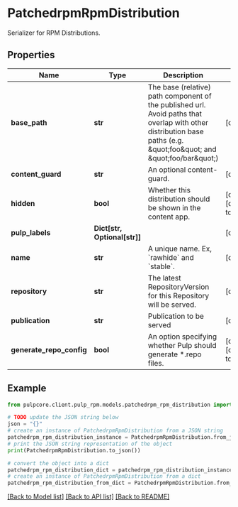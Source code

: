 # PatchedrpmRpmDistribution

Serializer for RPM Distributions.

## Properties

Name | Type | Description | Notes
------------ | ------------- | ------------- | -------------
**base_path** | **str** | The base (relative) path component of the published url. Avoid paths that                     overlap with other distribution base paths (e.g. \&quot;foo\&quot; and \&quot;foo/bar\&quot;) | [optional] 
**content_guard** | **str** | An optional content-guard. | [optional] 
**hidden** | **bool** | Whether this distribution should be shown in the content app. | [optional] [default to False]
**pulp_labels** | **Dict[str, Optional[str]]** |  | [optional] 
**name** | **str** | A unique name. Ex, &#x60;rawhide&#x60; and &#x60;stable&#x60;. | [optional] 
**repository** | **str** | The latest RepositoryVersion for this Repository will be served. | [optional] 
**publication** | **str** | Publication to be served | [optional] 
**generate_repo_config** | **bool** | An option specifying whether Pulp should generate *.repo files. | [optional] [default to False]

## Example

```python
from pulpcore.client.pulp_rpm.models.patchedrpm_rpm_distribution import PatchedrpmRpmDistribution

# TODO update the JSON string below
json = "{}"
# create an instance of PatchedrpmRpmDistribution from a JSON string
patchedrpm_rpm_distribution_instance = PatchedrpmRpmDistribution.from_json(json)
# print the JSON string representation of the object
print(PatchedrpmRpmDistribution.to_json())

# convert the object into a dict
patchedrpm_rpm_distribution_dict = patchedrpm_rpm_distribution_instance.to_dict()
# create an instance of PatchedrpmRpmDistribution from a dict
patchedrpm_rpm_distribution_from_dict = PatchedrpmRpmDistribution.from_dict(patchedrpm_rpm_distribution_dict)
```
[[Back to Model list]](../README.md#documentation-for-models) [[Back to API list]](../README.md#documentation-for-api-endpoints) [[Back to README]](../README.md)


